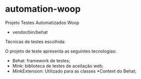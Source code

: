 # automation-woop
Projeto Testes Automatizados Woop

* vendor/bin/behat

Técnicas de testes escolhida:

O projeto de teste apresenta as seguintes tecnologias:

- Behat: framework de testes;
- Mink:  biblioteca de testes de aceitação web;
- MinkExtension: Utilizado para as classes *Context do Behat;

